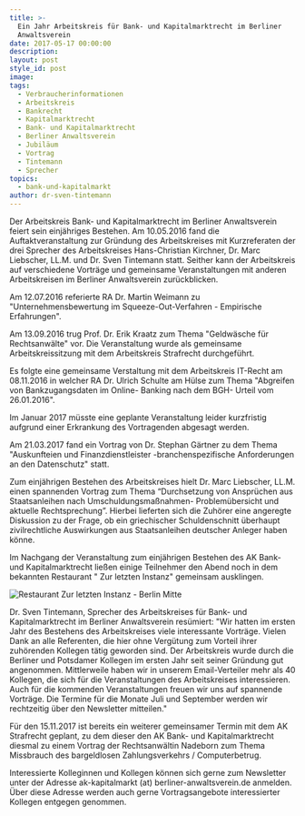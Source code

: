 ```yaml
---
title: >-
  Ein Jahr Arbeitskreis für Bank- und Kapitalmarktrecht im Berliner
  Anwaltsverein
date: 2017-05-17 00:00:00
description:
layout: post
style_id: post
image:
tags:
  - Verbraucherinformationen
  - Arbeitskreis
  - Bankrecht
  - Kapitalmarktrecht
  - Bank- und Kapitalmarktrecht
  - Berliner Anwaltsverein
  - Jubiläum
  - Vortrag
  - Tintemann
  - Sprecher
topics:
  - bank-und-kapitalmarkt
author: dr-sven-tintemann
---
```

Der Arbeitskreis Bank- und Kapitalmarktrecht im Berliner Anwaltsverein feiert sein einjähriges Bestehen. Am 10.05.2016 fand die Auftaktveranstaltung zur Gründung des Arbeitskreises mit Kurzreferaten der drei Sprecher des Arbeitskreises Hans-Christian Kirchner, Dr. Marc Liebscher, LL.M. und Dr. Sven Tintemann statt. Seither kann der Arbeitskreis auf verschiedene Vorträge und gemeinsame Veranstaltungen mit anderen Arbeitskreisen im Berliner Anwaltsverein zurückblicken.

Am 12.07.2016 referierte RA Dr. Martin Weimann zu "Unternehmensbewertung im Squeeze-Out-Verfahren - Empirische Erfahrungen".

Am 13.09.2016 trug Prof. Dr. Erik Kraatz zum Thema "Geldwäsche für Rechtsanwälte" vor. Die Veranstaltung wurde als gemeinsame Arbeitskreissitzung mit dem Arbeitskreis Strafrecht durchgeführt.

Es folgte eine gemeinsame Verstaltung mit dem Arbeitskreis IT-Recht am 08.11.2016 in welcher RA Dr. Ulrich Schulte am Hülse zum Thema "Abgreifen von Bankzugangsdaten im Online- Banking nach dem BGH- Urteil vom 26.01.2016".

Im Januar 2017 müsste eine geplante Veranstaltung leider kurzfristig aufgrund einer Erkrankung des Vortragenden abgesagt werden.

Am 21.03.2017 fand ein Vortrag von Dr. Stephan Gärtner zu dem Thema "Auskunfteien und Finanzdienstleister -branchenspezifische Anforderungen an den Datenschutz" statt.

Zum einjährigen Bestehen des Arbeitskreises hielt Dr. Marc Liebscher, LL.M. einen spannenden Vortrag zum Thema “Durchsetzung von Ansprüchen aus Staatsanleihen nach Umschuldungsmaßnahmen- Problemübersicht und aktuelle Rechtsprechung”. Hierbei lieferten sich die Zuhörer eine angeregte Diskussion zu der Frage, ob ein griechischer Schuldenschnitt überhaupt zivilrechtliche Auswirkungen aus Staatsanleihen deutscher Anleger haben könne.

Im Nachgang der Veranstaltung zum einjährigen Bestehen des AK Bank- und Kapitalmarktrecht ließen einige Teilnehmer den Abend noch in dem bekannten Restaurant " Zur letzten Instanz" gemeinsam ausklingen.

![Restaurant Zur letzten Instanz - Berlin Mitte](/uploads/versions/zur-letzten-instanz-2---x----1280-720x---.JPG)

Dr. Sven Tintemann, Sprecher des Arbeitskreises für Bank- und Kapitalmarktrecht im Berliner Anwaltsverein resümiert: "Wir hatten im ersten Jahr des Bestehens des Arbeitskreises viele interessante Vorträge. Vielen Dank an alle Referenten, die hier ohne Vergütung zum Vorteil ihrer zuhörenden Kollegen tätig geworden sind. Der Arbeitskreis wurde durch die Berliner und Potsdamer Kollegen im ersten Jahr seit seiner Gründung gut angenommen. Mittlerweile haben wir in unserem Email-Verteiler mehr als 40 Kollegen, die sich für die Veranstaltungen des Arbeitskreises interessieren. Auch für die kommenden Veranstaltungen freuen wir uns auf spannende Vorträge. Die Termine für die Monate Juli und September werden wir rechtzeitig über den Newsletter mitteilen."

Für den 15.11.2017 ist bereits ein weiterer gemeinsamer Termin mit dem AK Strafrecht geplant, zu dem dieser den AK Bank- und Kapitalmarktrecht diesmal zu einem Vortrag der Rechtsanwältin Nadeborn zum Thema Missbrauch des bargeldlosen Zahlungsverkehrs / Computerbetrug.

Interessierte Kolleginnen und Kollegen können sich gerne zum Newsletter unter der Adresse ak-kapitalmarkt (at) berliner-anwaltsverein.de anmelden. Über diese Adresse werden auch gerne Vortragsangebote interessierter Kollegen entgegen genommen.
